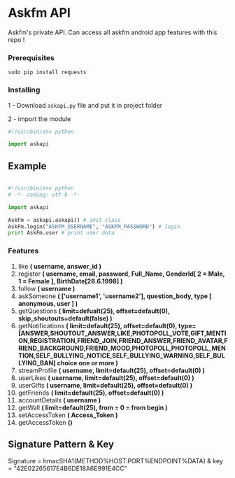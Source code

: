 # Askfm API

Askfm's private API. Can access all askfm android app features with this repo !

### Prerequisites

```
sudo pip install requests
```

### Installing

1 - Download `` askapi.py `` file and put it in project folder

2 - import the module
```python
#!/usr/bin/env python

import askapi

```


## Example

```python

#!/usr/bin/env python
# -*- coding: utf-8 -*-

import askapi

AskFm = askapi.askapi() # init class
AskFm.login("ASKFM_USERNAME", "ASKFM_PASSWORD") # login 
print AskFm.user # print user data

```

### Features

1. like **( username, answer_id )**
2. register **( username, email, password, Full_Name, GenderId[ 2 = Male, 1 = Female ], BirthDate[28.6.1998] )**
3. follow **( username )**
4. askSomeone **( ['username1', 'username2'], question_body, type [ anonymous, user ] )**
5. getQuestions **( limit=defualt(25), offset=default(0), skip_shoutouts=default(false) )**
6. getNotifications **( limit=default(25), offset=default(0), type=[ANSWER,SHOUTOUT_ANSWER,LIKE,PHOTOPOLL_VOTE,GIFT,MENTION,REGISTRATION,FRIEND_JOIN,FRIEND_ANSWER,FRIEND_AVATAR,FRIEND_BACKGROUND,FRIEND_MOOD,PHOTOPOLL,PHOTOPOLL_MENTION,SELF_BULLYING_NOTICE,SELF_BULLYING_WARNING,SELF_BULLYING_BAN] choice one or more )**
7. streamProfile **( username, limit=default(25), offset=default(0) )**
8. userLikes **( username, limit=default(25), offset=default(0) )**
9. userGifts **( username, limit=default(25), offset=default(0) )**
10. getFriends **( limit=default(25), offset=default(0) )**
11. accountDetails **( username )**
12. getWall **( limit=default(25), from = 0 = from begin )**
13. setAccessToken **( Access_Token )**
14. getAccessToken **()**

## Signature Pattern & Key

Signature = hmacSHA1(METHOD%HOST:PORT%ENDPOINT%DATA) & key = "42E02265617E4B6DE18A6E991E4CC" 
